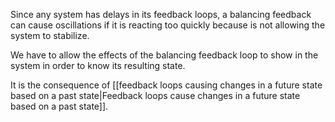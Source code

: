 Since any system has delays in its feedback loops, a balancing feedback can cause oscillations if it is reacting too quickly because is not allowing the system to stabilize.

We have to allow the effects of the balancing feedback loop to show in the system in order to know its resulting state.

It is the consequence of [[feedback loops causing changes in a future state based on a past state|Feedback loops cause changes in a future state based on a past state]].
